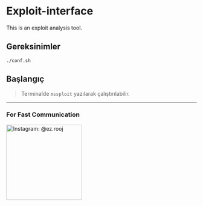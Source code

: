 # Exploit-interface
This is an exploit analysis tool.

## Gereksinimler

``./conf.sh``

## Başlangıç

> Terminalde ``mssploit`` yazılarak çalıştırılabilir.
------------------------------
### For Fast Communication
<noscript><a href="https://Instagram.com/ez.rooj"><img alt="Instagram: @ez.rooj" title="IG: ez.rooj" width="200px" src="https://svgshare.com/i/ao9.svg"></a></noscript>

